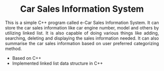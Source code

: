 <h1 align="center"> Car Sales Information System </h1>

<p align="justify">
This is a simple C++ program called e-Car Sales Information System. It can store the car sales information like car engine number, model and others by utilizing linked list.  It is also capable of doing various things like adding, searching, deleting and displaying the sales information needed. It can also summarise the car sales information based on user preferred categorizing method.
</p>

- Based on C++ 
- Implemented linked list data structure in C++
